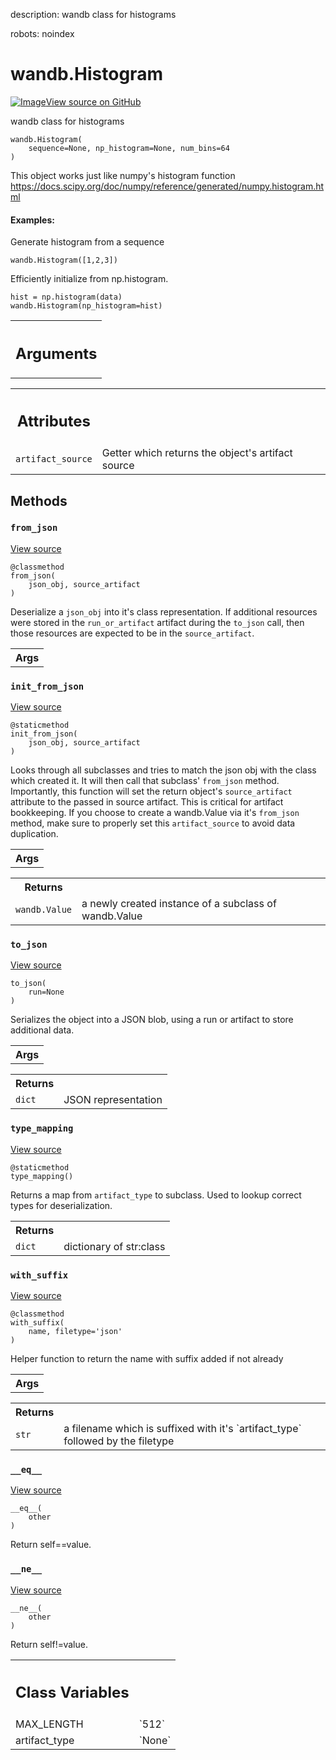 description: wandb class for histograms

robots: noindex

# wandb.Histogram

<!-- Insert buttons and diff -->


[![Image](https://www.tensorflow.org/images/GitHub-Mark-32px.png)View source on GitHub](https://www.github.com/wandb/client/tree/master/wandb/data_types.py#L218-L284)



wandb class for histograms

<pre class="devsite-click-to-copy prettyprint lang-py tfo-signature-link">
<code>wandb.Histogram(
    sequence=None, np_histogram=None, num_bins=64
)
</code></pre>



<!-- Placeholder for "Used in" -->

This object works just like numpy's histogram function
https://docs.scipy.org/doc/numpy/reference/generated/numpy.histogram.html

#### Examples:

Generate histogram from a sequence
```
wandb.Histogram([1,2,3])
```

Efficiently initialize from np.histogram.
```
hist = np.histogram(data)
wandb.Histogram(np_histogram=hist)
```



<!-- Tabular view -->
 <table>
<tr><th><h2 class="add-link">Arguments</h2></th></tr>

</table>





<!-- Tabular view -->
 <table>
<tr><th><h2 class="add-link">Attributes</h2></th></tr>
<tr>
<td>
<code>artifact_source</code>
</td>
<td>
Getter which returns the object's artifact source
</td>
</tr>
</table>



## Methods

<h3 id="from_json"><code>from_json</code></h3>

<a target="_blank" href="https://www.github.com/wandb/client/tree/master/wandb/data_types.py#L114-L125">View source</a>

<pre class="devsite-click-to-copy prettyprint lang-py tfo-signature-link">
<code>@classmethod</code>
<code>from_json(
    json_obj, source_artifact
)
</code></pre>

Deserialize a `json_obj` into it's class representation. If additional resources were stored in the
`run_or_artifact` artifact during the `to_json` call, then those resources are expected to be in
the `source_artifact`.

<!-- Tabular view -->
 <table>
<tr><th>Args</th></tr>

</table>



<h3 id="init_from_json"><code>init_from_json</code></h3>

<a target="_blank" href="https://www.github.com/wandb/client/tree/master/wandb/data_types.py#L146-L168">View source</a>

<pre class="devsite-click-to-copy prettyprint lang-py tfo-signature-link">
<code>@staticmethod</code>
<code>init_from_json(
    json_obj, source_artifact
)
</code></pre>

Looks through all subclasses and tries to match the json obj with the class which created it. It will then
call that subclass' `from_json` method. Importantly, this function will set the return object's `source_artifact`
attribute to the passed in source artifact. This is critical for artifact bookkeeping. If you choose to create
a wandb.Value via it's `from_json` method, make sure to properly set this `artifact_source` to avoid data duplication.

<!-- Tabular view -->
 <table>
<tr><th>Args</th></tr>

</table>



<!-- Tabular view -->
 <table>
<tr><th>Returns</th></tr>
<tr>
<td>
<code>wandb.Value</code>
</td>
<td>
a newly created instance of a subclass of wandb.Value
</td>
</tr>
</table>



<h3 id="to_json"><code>to_json</code></h3>

<a target="_blank" href="https://www.github.com/wandb/client/tree/master/wandb/data_types.py#L283-L284">View source</a>

<pre class="devsite-click-to-copy prettyprint lang-py tfo-signature-link">
<code>to_json(
    run=None
)
</code></pre>

Serializes the object into a JSON blob, using a run or artifact to store additional data.


<!-- Tabular view -->
 <table>
<tr><th>Args</th></tr>

</table>



<!-- Tabular view -->
 <table>
<tr><th>Returns</th></tr>
<tr>
<td>
<code>dict</code>
</td>
<td>
JSON representation
</td>
</tr>
</table>



<h3 id="type_mapping"><code>type_mapping</code></h3>

<a target="_blank" href="https://www.github.com/wandb/client/tree/master/wandb/data_types.py#L170-L189">View source</a>

<pre class="devsite-click-to-copy prettyprint lang-py tfo-signature-link">
<code>@staticmethod</code>
<code>type_mapping()
</code></pre>

Returns a map from `artifact_type` to subclass. Used to lookup correct types for deserialization.


<!-- Tabular view -->
 <table>
<tr><th>Returns</th></tr>
<tr>
<td>
<code>dict</code>
</td>
<td>
dictionary of str:class
</td>
</tr>
</table>



<h3 id="with_suffix"><code>with_suffix</code></h3>

<a target="_blank" href="https://www.github.com/wandb/client/tree/master/wandb/data_types.py#L127-L144">View source</a>

<pre class="devsite-click-to-copy prettyprint lang-py tfo-signature-link">
<code>@classmethod</code>
<code>with_suffix(
    name, filetype=&#x27;json&#x27;
)
</code></pre>

Helper function to return the name with suffix added if not already


<!-- Tabular view -->
 <table>
<tr><th>Args</th></tr>

</table>



<!-- Tabular view -->
 <table>
<tr><th>Returns</th></tr>
<tr>
<td>
<code>str</code>
</td>
<td>
a filename which is suffixed with it's `artifact_type` followed by the filetype
</td>
</tr>
</table>



<h3 id="__eq__"><code>__eq__</code></h3>

<a target="_blank" href="https://www.github.com/wandb/client/tree/master/wandb/data_types.py#L191-L192">View source</a>

<pre class="devsite-click-to-copy prettyprint lang-py tfo-signature-link">
<code>__eq__(
    other
)
</code></pre>

Return self==value.


<h3 id="__ne__"><code>__ne__</code></h3>

<a target="_blank" href="https://www.github.com/wandb/client/tree/master/wandb/data_types.py#L194-L195">View source</a>

<pre class="devsite-click-to-copy prettyprint lang-py tfo-signature-link">
<code>__ne__(
    other
)
</code></pre>

Return self!=value.






<!-- Tabular view -->
 <table>
<tr><th><h2 class="add-link">Class Variables</h2></th></tr>
<tr>
<td>
MAX_LENGTH<a id="MAX_LENGTH"></a>
</td>
<td>
`512`
</td>
</tr><tr>
<td>
artifact_type<a id="artifact_type"></a>
</td>
<td>
`None`
</td>
</tr>
</table>

